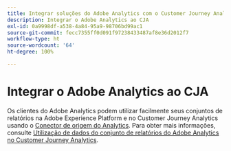 ```yaml
---
title: Integrar soluções do Adobe Analytics com o Customer Journey Analytics
description: Integrar o Adobe Analytics ao CJA
exl-id: 0a9998df-a538-4a84-95a9-98706bd99ac1
source-git-commit: fecc7355ff0d091f97238433487af8e36d2012f7
workflow-type: ht
source-wordcount: '64'
ht-degree: 100%

---
```


# Integrar o Adobe Analytics ao CJA

Os clientes do Adobe Analytics podem utilizar facilmente seus conjuntos de relatórios na Adobe Experience Platform e no Customer Journey Analytics usando o [Conector de origem do Analytics](https://experienceleague.adobe.com/docs/experience-platform/sources/connectors/adobe-applications/analytics.html?lang=pt-BR). Para obter mais informações, consulte [Utilização de dados do conjunto de relatórios do Adobe Analytics no Customer Journey Analytics](/help/getting-started/aa-vs-cja/aa-data-in-cja.md).
